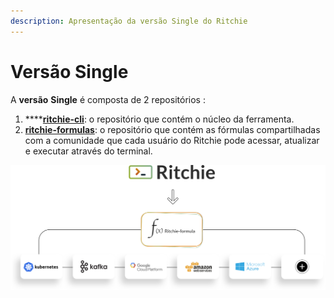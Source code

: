 ```yaml
---
description: Apresentação da versão Single do Ritchie
---
```


# Versão Single

A **versão** **Single** é composta de 2 repositórios :

1. \*\*\*\*[**ritchie-cli**](https://github.com/ZupIT/ritchie-cli): o repositório que contém o núcleo da ferramenta. 
2. [**ritchie-formulas**](https://github.com/ZupIT/ritchie-formulas): o repositório que contém as fórmulas compartilhadas com a comunidade que cada usuário do Ritchie pode acessar, atualizar e executar através do terminal.



![](../.gitbook/assets/single-ritchie.png)



